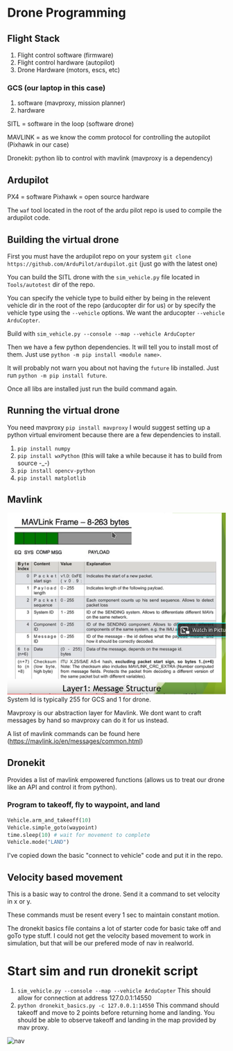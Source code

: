 # Drone Programming

## Flight Stack
1. Flight control software (firmware)
2. Flight control hardware (autopilot)
3. Drone Hardware (motors, escs, etc)

### GCS (our laptop in this case)
1. software (mavproxy, mission planner)
2. hardware

SITL = software in the loop (software drone)

MAVLINK = as we know the comm protocol for controlling the autopilot (Pixhawk in our case)

Dronekit: python lib to control with mavlink (mavproxy is a dependency)

## Ardupilot
PX4 = software
Pixhawk = open source hardware

The `waf` tool located in the root of the ardu pilot repo is used to compile the ardupilot code.

## Building the virtual drone
First you must have the ardupilot repo on your system `git clone https://github.com/ArduPilot/ardupilot.git` (just go with the latest one)

You can build the SITL drone with the `sim_vehicle.py` file located in `Tools/autotest` dir of the repo.

You can specify the vehicle type to build either by being in the relevent vehicle dir in the root of the repo (arducopter dir for us)
or by specify the vehicle type using the `--vehicle` options. We want the arducopter `--vehicle ArduCopter`.

Build with `sim_vehicle.py --console --map --vehicle ArduCopter`

Then we have a few python dependencies. It will tell you to install most of them. Just use `python -m pip install <module name>`.

It will probably not warn you about not having the `future` lib installed. Just run `python -m pip install future`.

Once all libs are installed just run the build command again.

## Running the virtual drone
You need mavproxy `pip install mavproxy` I would suggest setting up a python virtual enviroment because there are a few
dependencies to install. 
1. `pip install numpy`
2. `pip install wxPython` (this will take a while because it has to build from source -\_-)
3. `pip install opencv-python`
4. `pip install matplotlib`

## Mavlink
![Message Structure](imgs/mavlinkpacket.png)
System Id is typically 255 for GCS and 1 for drone.

Mavproxy is our abstraction layer for Mavlink. We dont want to craft messages by hand so mavproxy can do it
for us instead.

A list of mavlink commands can be found here (https://mavlink.io/en/messages/common.html)

## Dronekit
Provides a list of mavlink empowered functions (allows us to treat our drone like an API and control it from python).

### Program to takeoff, fly to waypoint, and land
```python
Vehicle.arm_and_takeoff(10)
Vehicle.simple_goto(waypoint)
time.sleep(10) # wait for movement to complete
Vehicle.mode("LAND")
```

I've copied down the basic "connect to vehicle" code and put it in the repo.


## Velocity based movement
This is a basic way to control the drone. Send it a command to set velocity in x or y.

These commands must be resent every 1 sec to maintain constant motion.

The dronekit basics file contains a lot of starter code for basic take off and goTo type stuff. I could not get the
velocity based movement to work in simulation, but that will be our prefered mode of nav in realworld.

# Start  sim and run dronekit script
1. `sim_vehicle.py --console --map --vehicle ArduCopter` This should allow for connection at address 127.0.0.1:14550
2. `python dronekit_basics.py -c 127.0.0.1:14550` This command should takeoff and move to 2 points before returning home and landing.
You should be able to observe takeoff and landing in the map provided by mav proxy.

![nav](dronemove.png)
